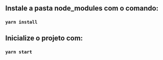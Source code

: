 ## Instale a pasta node_modules com o comando:

### `yarn install`

## Inicialize o projeto com:

### `yarn start`